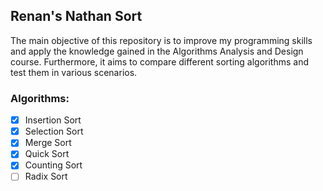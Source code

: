 ## Renan's Nathan Sort

The main objective of this repository is to improve my programming skills and apply the knowledge gained in the Algorithms Analysis and Design course. Furthermore, it aims to compare different sorting algorithms and test them in various scenarios.

### Algorithms:

- [x] Insertion Sort
- [x] Selection Sort
- [x] Merge Sort
- [x] Quick Sort
- [x] Counting Sort
- [ ] Radix Sort
